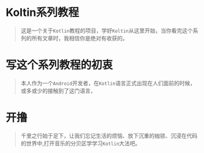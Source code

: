 # Koltin系列教程
> 这是一个关于`Kotlin`教程的项目，学好`Koltin`从这里开始，当你看完这个系列的所有文章时，我相信你是绝对有收获的。

# 写这个系列教程的初衷
> 本人作为一个`Android`开发者，在`Kotlin`语言正式出现在人们面前的时候，或多或少的接触到了这门语言，

# 开撸
> 千里之行始于足下，让我们忘记生活的烦恼、放下沉重的枷锁、沉浸在代码的世界中,打开音乐的分贝区学学习`Kotlin`大法吧。

